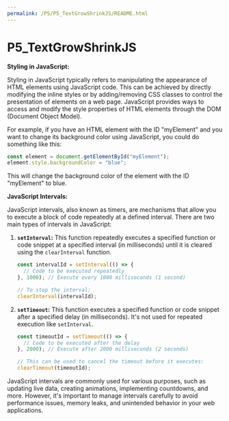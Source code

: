 ```yaml
---
permalink: /PS/P5_TextGrowShrinkJS/README.html
---
```


# P5_TextGrowShrinkJS

**Styling in JavaScript:**

Styling in JavaScript typically refers to manipulating the appearance of HTML elements using JavaScript code. This can be achieved by directly modifying the inline styles or by adding/removing CSS classes to control the presentation of elements on a web page. JavaScript provides ways to access and modify the style properties of HTML elements through the DOM (Document Object Model).

For example, if you have an HTML element with the ID "myElement" and you want to change its background color using JavaScript, you could do something like this:

```javascript
const element = document.getElementById("myElement");
element.style.backgroundColor = "blue";
```

This will change the background color of the element with the ID "myElement" to blue.

**JavaScript Intervals:**

JavaScript intervals, also known as timers, are mechanisms that allow you to execute a block of code repeatedly at a defined interval. There are two main types of intervals in JavaScript:

1. **`setInterval`:** This function repeatedly executes a specified function or code snippet at a specified interval (in milliseconds) until it is cleared using the `clearInterval` function.

   ```javascript
   const intervalId = setInterval(() => {
     // Code to be executed repeatedly
   }, 1000); // Execute every 1000 milliseconds (1 second)

   // To stop the interval:
   clearInterval(intervalId);
   ```

2. **`setTimeout`:** This function executes a specified function or code snippet after a specified delay (in milliseconds). It's not used for repeated execution like `setInterval`.

   ```javascript
   const timeoutId = setTimeout(() => {
     // Code to be executed after the delay
   }, 2000); // Execute after 2000 milliseconds (2 seconds)

   // This can be used to cancel the timeout before it executes:
   clearTimeout(timeoutId);
   ```

JavaScript intervals are commonly used for various purposes, such as updating live data, creating animations, implementing countdowns, and more. However, it's important to manage intervals carefully to avoid performance issues, memory leaks, and unintended behavior in your web applications.